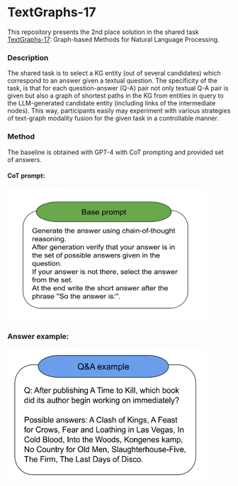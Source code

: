 # TextGraphs-17

This repository presents the 2nd place solution in the shared task [TextGraphs-17](https://sites.google.com/view/textgraphs2024/home/shared-task): Graph-based Methods for Natural Language Processing.

 ### Description
The shared task is to select a KG entity (out of several candidates) which correspond to an answer given a textual question. The specificity of the task, is that for each question-answer (Q-A) pair not only textual Q-A pair is given but also a graph of shortest paths in the KG from entities in query to the LLM-generated candidate entity (including links of the intermediate nodes). This way, participants easily may experiment with various strategies of text-graph modality fusion for the given task in a controllable manner. 

### Method

The baseline is obtained with GPT-4 with CoT prompting and provided set of answers.

#### CoT prompt:
<img src="Images/base_prompt.png" alt="drawing" width="450" height ="300"/>

### Answer example:

<img src="Images/qa_example.png" alt="drawing" width="450" height ="300"/>

